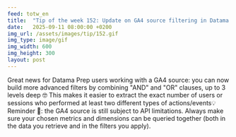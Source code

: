 ```yaml
---
feed: totw_en
title:  "Tip of the week 152: Update on GA4 source filtering in Datama Prep"
date:   2025-09-11 08:00:00 +0200
img_url: /assets/images/tip/152.gif
img_type: image/gif
img_width: 600
img_height: 300
layout: post
---
```


Great news for Datama Prep users working with a GA4 source: you can now build more advanced filters by combining "AND" and "OR" clauses, up to 3 levels deep 🤓
This makes it easier to extract the exact number of users or sessions who performed at least two different types of actions/events💡
Reminder 📝: the GA4 source is still subject to API limitations. Always make sure your chosen metrics and dimensions can be queried together (both in the data you retrieve and in the filters you apply).
